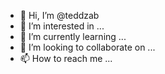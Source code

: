 - 👋 Hi, I’m @teddzab
- 👀 I’m interested in ...
- 🌱 I’m currently learning ...
- 💞️ I’m looking to collaborate on ...
- 📫 How to reach me ...

<!---
teddzab/teddzab is a ✨ special ✨ repository because its `README.md` (this file) appears on your GitHub profile.
You can click the Preview link to take a look at your changes.
--->
